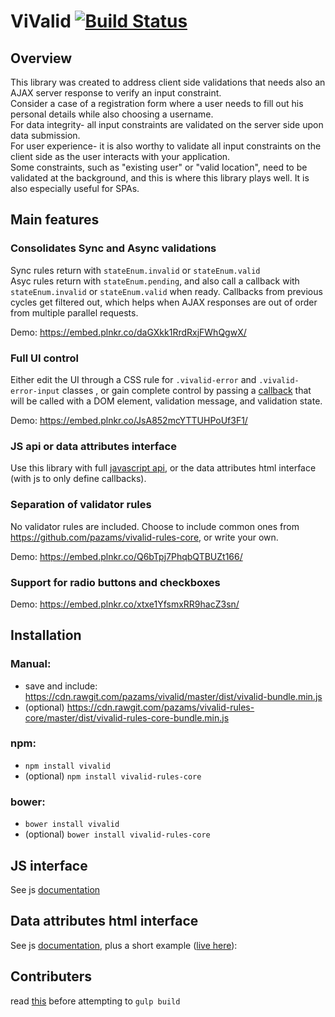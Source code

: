 # ViValid [![Build Status](https://travis-ci.org/pazams/vivalid.svg)](https://travis-ci.org/pazams/vivalid)

## Overview
This library was created to address client side validations that needs also an AJAX server response to verify an input constraint.  
Consider a case of a registration form where a user needs to fill out his personal details while also choosing a username.  
For data integrity- all input constraints are validated on the server side upon data submission.  
For user experience- it is also worthy to validate all input constraints on the client side as the user interacts with your application.  
Some constraints, such as "existing user" or "valid location", need to be validated at the background, and this is where this library plays well. It is also especially useful for SPAs.

## Main features
### Consolidates Sync and Async validations
Sync rules return with `stateEnum.invalid` or `stateEnum.valid`  
Asyc rules return with `stateEnum.pending`, and also call a callback with `stateEnum.invalid` or `stateEnum.valid` when ready. Callbacks from previous cycles get filtered out, which helps when AJAX responses are out of order from multiple parallel requests.


Demo: https://embed.plnkr.co/daGXkk1RrdRxjFWhQgwX/

### Full UI control 
Either edit the UI through a CSS rule for `.vivalid-error` and `.vivalid-error-input` classes , or gain complete control by passing a [callback](http://pazams.github.io/vivalid/documentation/-_internal.html#..onInputValidationResult) that will be called with a DOM element, validation message, and validation state.

Demo: https://embed.plnkr.co/JsA852mcYTTUHPoUf3F1/

### JS api or data attributes interface
Use this library with full [javascript api](http://www.pazams.com/vivalid/documentation/vivalid.html), or the data attributes html interface (with js to only define callbacks).



### Separation of validator rules
No validator rules are included. Choose to include common ones from https://github.com/pazams/vivalid-rules-core, or write your own.

Demo: https://embed.plnkr.co/Q6bTpj7PhqbQTBUZt166/

### Support for radio buttons and checkboxes
Demo: https://embed.plnkr.co/xtxe1YfsmxRR9hacZ3sn/


## Installation

### Manual:
* save and include: https://cdn.rawgit.com/pazams/vivalid/master/dist/vivalid-bundle.min.js
* (optional) https://cdn.rawgit.com/pazams/vivalid-rules-core/master/dist/vivalid-rules-core-bundle.min.js

### npm:
* `npm install vivalid`
* (optional) `npm install vivalid-rules-core`

### bower:
* `bower install vivalid`
* (optional) `bower install vivalid-rules-core`

## JS interface
See js [documentation](http://pazams.github.io/vivalid/documentation/vivalid.html)

## Data attributes html interface
See js [documentation](http://pazams.github.io/vivalid/documentation/vivalid.html), plus a short example ([live here](http://pazams.github.io/vivalid/demos/1/)):

## Contributers
read [this](https://github.com/pazams/vivalid/issues/1) before attempting to `gulp build`
